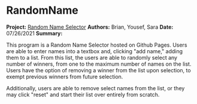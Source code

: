 # RandomName

**Project:**        [Random Name Selector](https://brianzhamilton.github.io/NameRandomizer/)
**Authors:**        Brian, Yousef, Sara
**Date:**           07/26/2021
**Summary:**        

This program is a Random Name Selector hosted on Github Pages. Users are able to enter names into a textbox and, clicking "add name," adding them to a list. From this list, the users are able to randomly select any number of winners, from one to the maximum number of names on the list. Users have the option of removing a winner from the list upon selection, to exempt previous winners from future selection.

Additionally, users are able to remove select names from the list, or they may click "reset" and start their list over entirely from scratch.
